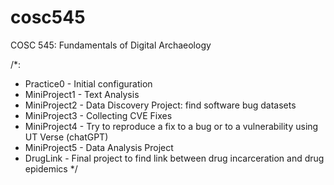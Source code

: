# cosc545
COSC 545: Fundamentals of Digital Archaeology

/*:
  - Practice0 - Initial configuration
  - MiniProject1 - Text Analysis
  - MiniProject2 - Data Discovery Project: find software bug datasets
  - MiniProject3 - Collecting CVE Fixes
  - MiniProject4 - Try to reproduce a fix to a bug or to a vulnerability using UT Verse (chatGPT)
  - MiniProject5 - Data Analysis Project
  - DrugLink - Final project to find link between drug incarceration and drug epidemics
 */
